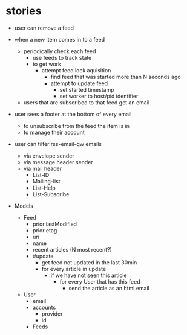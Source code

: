 # stories

* user can remove a feed
* when a new item comes in to a feed
  * periodically check each feed
    * use feeds to track state
    * to get work
      * attempt feed lock aquisition
        * find feed that was started more than N seconds ago
        * attempt to update feed
          * set started timestamp
          * set worker to host/pid identifier
  * users that are subscribed to that feed get an email
* user sees a footer at the bottom of every email
  * to unsubscribe from the feed the item is in
  * to manage their account
* user can filter rss-email-gw emails
  * via envelope sender
  * via message header sender
  * via mail header
    * List-ID
    * Mailing-list
    * List-Help
    * List-Subscribe

* Models
  * Feed
    * prior lastModified
    * prior etag
    * uri
    * name
    * recent articles (N most recent?)
    * #update
      * get feed not updated in the last 30min
      * for every article in update
        * if we have not seen this article
          * for every User that has this feed
            * send the article as an html email
  * User
    * email
    * accounts
      * provider
      * id
    * Feeds
